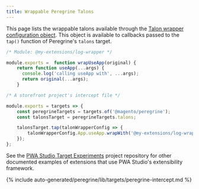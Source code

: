 ```yaml
---
title: Wrappable Peregrine Talons
---
```


This page lists the wrappable talons available through the [Talon wrapper configuration object][].
This object is available to callbacks passed to the `tap()` function of Peregrine's `talons` target.

```js
/* Module: @my-extensions/log-wrapper */

module.exports =  function wrapUseApp(original) {
    return function useApp(...args) {
      console.log('calling useApp with', ...args);
      return original(...args);
    }
```

```js
/* A storefront project's intercept file */

module.exports = targets => {
    const peregrineTargets = targets.of('@magento/peregrine');
    const talonsTarget = peregrineTargets.talons;

    talonsTarget.tap(talonWrapperConfig => {
        talonWrapperConfig.App.useApp.wrapWith('@my-extensions/log-wrapper');
    });
};
 ```

See the [PWA Studio Target Experiments][] project repository for other documented examples of extensions that use PWA Studio's extensibility framework.

<!--
The reference doc content is generated automatically from the source code.
To update this section, update the doc blocks in the source code
-->

{% include auto-generated/peregrine/lib/targets/peregrine-intercept.md %}

[talon wrapper configuration object]: #talonwrapperconfig
[pwa studio target experiments]: https://github.com/magento-research/pwa-studio-target-experiments
